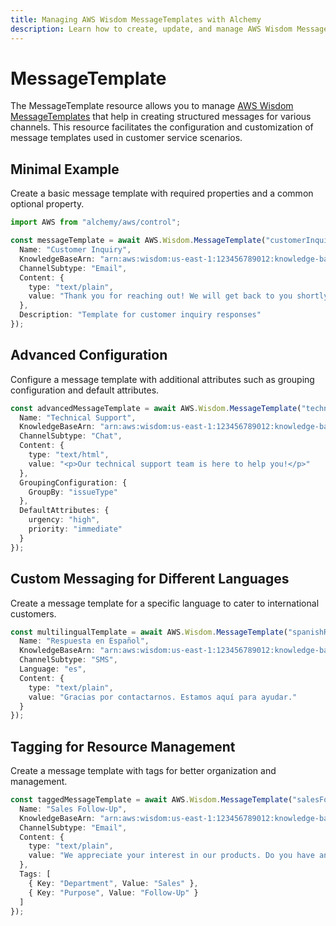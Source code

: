 ```yaml
---
title: Managing AWS Wisdom MessageTemplates with Alchemy
description: Learn how to create, update, and manage AWS Wisdom MessageTemplates using Alchemy Cloud Control.
---
```


# MessageTemplate

The MessageTemplate resource allows you to manage [AWS Wisdom MessageTemplates](https://docs.aws.amazon.com/wisdom/latest/userguide/) that help in creating structured messages for various channels. This resource facilitates the configuration and customization of message templates used in customer service scenarios.

## Minimal Example

Create a basic message template with required properties and a common optional property.

```ts
import AWS from "alchemy/aws/control";

const messageTemplate = await AWS.Wisdom.MessageTemplate("customerInquiryTemplate", {
  Name: "Customer Inquiry",
  KnowledgeBaseArn: "arn:aws:wisdom:us-east-1:123456789012:knowledge-base/knowledge-base-id",
  ChannelSubtype: "Email",
  Content: {
    type: "text/plain",
    value: "Thank you for reaching out! We will get back to you shortly."
  },
  Description: "Template for customer inquiry responses"
});
```

## Advanced Configuration

Configure a message template with additional attributes such as grouping configuration and default attributes.

```ts
const advancedMessageTemplate = await AWS.Wisdom.MessageTemplate("technicalSupportTemplate", {
  Name: "Technical Support",
  KnowledgeBaseArn: "arn:aws:wisdom:us-east-1:123456789012:knowledge-base/knowledge-base-id",
  ChannelSubtype: "Chat",
  Content: {
    type: "text/html",
    value: "<p>Our technical support team is here to help you!</p>"
  },
  GroupingConfiguration: {
    GroupBy: "issueType"
  },
  DefaultAttributes: {
    urgency: "high",
    priority: "immediate"
  }
});
```

## Custom Messaging for Different Languages

Create a message template for a specific language to cater to international customers.

```ts
const multilingualTemplate = await AWS.Wisdom.MessageTemplate("spanishResponseTemplate", {
  Name: "Respuesta en Español",
  KnowledgeBaseArn: "arn:aws:wisdom:us-east-1:123456789012:knowledge-base/knowledge-base-id",
  ChannelSubtype: "SMS",
  Language: "es",
  Content: {
    type: "text/plain",
    value: "Gracias por contactarnos. Estamos aquí para ayudar."
  }
});
```

## Tagging for Resource Management

Create a message template with tags for better organization and management.

```ts
const taggedMessageTemplate = await AWS.Wisdom.MessageTemplate("salesFollowUpTemplate", {
  Name: "Sales Follow-Up",
  KnowledgeBaseArn: "arn:aws:wisdom:us-east-1:123456789012:knowledge-base/knowledge-base-id",
  ChannelSubtype: "Email",
  Content: {
    type: "text/plain",
    value: "We appreciate your interest in our products. Do you have any questions?"
  },
  Tags: [
    { Key: "Department", Value: "Sales" },
    { Key: "Purpose", Value: "Follow-Up" }
  ]
});
```